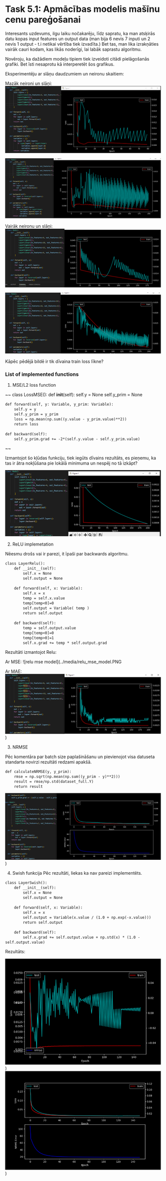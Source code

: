 # Task 5.1: Apmācības modelis mašīnu cenu pareģošanai

Interesants uzdevums, ilgu laiku nočakarēju, līdz sapratu, ka man atsķirās datu kopas input features un output data (man bija 6 nevis 7 inputi un 2 nevis 1 output - t.i netikai vērtība tiek izvadīta.) Bet tas, man lika izrakņāties vairāk cauri kodam, kas likās noderīgi, lai labāk saprastu algoritmu.

Novēroju, ka dažādiem modeļu tipiem tiek izveidoti citādi pielāgošanās grafiki. Bet īsti nesaprotu kā interperetēt šos grafikus.

Eksperimentēju ar slāņu daudzumiem un neironu skaitiem:

Mazāk neironi un slāņi:
![model 3 layers less neurons](../media/model_3_layers_less_neurons_0.PNG)


![model 3 layers less neurons](../media/model_3_layers_less_neurons.PNG)

Vairāk neironu un slāņi:
![model 4 layers more neurons](../media/model_4_layers_more_neurons_0.PNG)


![model 4 layers more neurons](../media/model_4_layers_more_neurons.PNG)

Kāpēc pēdējā bildē ir tik dīvaina train loss līkne?

### List of implemented functions

1. MSE/L2 loss function

~~
class LossMSE():
    def __init__(self):
        self.y = None
        self.y_prim  = None

    def forward(self, y: Variable, y_prim: Variable):
        self.y = y
        self.y_prim = y_prim
        loss = np.mean(np.sum((y.value - y_prim.value)**2))
        return loss

    def backward(self):
        self.y_prim.grad += -2*(self.y.value - self.y_prim.value)
~~

Izmantojot šo kļūdas funkciju, tiek iegūts dīvains rezultāts, es pieņemu, ka tas ir ātra nokļūšana pie lokālā minimuma un nespēj no tā izkāpt?

![model mse local min](../media/model_mse_local_min.PNG)

2. ReLU implemetation

Nēesmu drošs vai ir parezi, it īpaši par backwards algoritmu.

~~~
class LayerRelu():
    def __init__(self):
        self.x = None
        self.output = None

    def forward(self, x: Variable):
        self.x = x
        temp = self.x.value
        temp[temp<0]=0
        self.output = Variable( temp )
        return self.output

    def backward(self):
        temp = self.output.value
        temp[temp<0]=0
        temp[temp>0]=1
        self.x.grad += temp * self.output.grad
~~~

Rezultāti izmantojot Relu:

Ar MSE:
![relu mse model](../media/relu_mse_model.PNG

Ar MAE:
![relu mae model](../media/relu_mae_model.PNG))


3. NRMSE

Pēc komentāra par batch size paplašināšanu un pievienojot visa datuseta standarta novirzi rezultāti redzami apakšā.

~~~
def calculateNRMSE(y, y_prim):
    rmse = np.sqrt(np.mean(np.sum((y_prim - y)**2)))
    result = rmse/np.std(dataset_full.Y)
    return result
~~~

![5 1 relu, fixed nmrse](../media/5-1-relu.PNG))

4. Swish funkcija
Pēc rezultāti, liekas ka nav pareizi implementēts.
~~~
class LayerSwish():
    def __init__(self):
        self.x = None
        self.output = None

    def forward(self, x: Variable):
        self.x = x
        self.output = Variable(x.value / (1.0 + np.exp(-x.value)))
        return self.output

    def backward(self):
        self.x.grad += self.output.value + np.std(x) * (1.0 - self.output.value) 
~~~

Rezultāts:

![swish model](../media/swish_model.PNG))
![5 1 nmrse fixed](../media/5-1-nmrse-fixed.PNG))